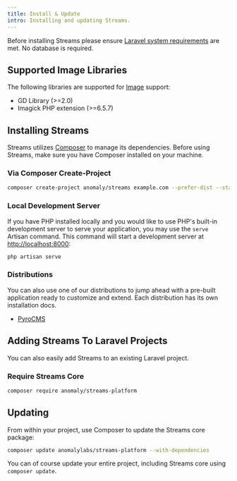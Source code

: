 ```yaml
---
title: Install & Update
intro: Installing and updating Streams.
---
```

Before installing Streams please ensure [Laravel system requirements](https://laravel.com/docs/installation#server-requirements) are met. No database is required.

## Supported Image Libraries

The following libraries are supported for [Image](docs/streams/images) support:

- GD Library (>=2.0)
- Imagick PHP extension (>=6.5.7)

## Installing Streams

Streams utilizes [Composer](https://getcomposer.org/) to manage its dependencies. Before using Streams, make sure you have Composer installed on your machine.

### Via Composer Create-Project

```bash
composer create-project anomaly/streams example.com --prefer-dist --stability=dev
```

### Local Development Server

If you have PHP installed locally and you would like to use PHP's built-in development server to serve your application, you may use the `serve` Artisan command. This command will start a development server at [http://localhost:8000](http://localhost:8000):

```bash
php artisan serve
```


### Distributions

You can also use one of our distributions to jump ahead with a pre-built application ready to customize and extend. Each distribution has its own installation docs.

- [PyroCMS](https://pyrocms.com/docs)


## Adding Streams To Laravel Projects

You can also easily add Streams to an existing Laravel project.

### Require Streams Core

```bash
composer require anomaly/streams-platform
```


## Updating
From within your project, use Composer to update the Streams core package:

```bash
composer update anomalylabs/streams-platform --with-dependencies
```

You can of course update your entire project, including Streams core using `composer update`.
